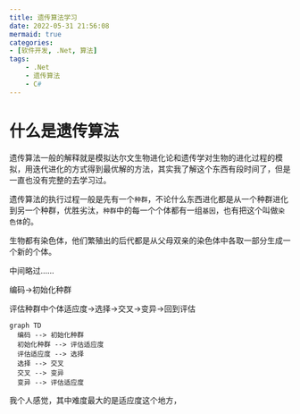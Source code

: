```yaml
---
title: 遗传算法学习
date: 2022-05-31 21:56:08
mermaid: true
categories:
- [软件开发, .Net, 算法]
tags:
    - .Net
    - 遗传算法
    - C#
---
```


# 什么是遗传算法

遗传算法一般的解释就是模拟达尔文生物进化论和遗传学对生物的进化过程的模拟，用迭代进化的方式得到最优解的方法，其实我了解这个东西有段时间了，但是一直也没有完整的去学习过。

遗传算法的执行过程一般是先有一个`种群`，不论什么东西进化都是从一个种群进化到另一个种群，优胜劣汰，`种群`中的每一个个体都有一组`基因`，也有把这个叫做`染色体`的。

生物都有染色体，他们繁殖出的后代都是从父母双亲的染色体中各取一部分生成一个新的个体。

中间略过……

编码->初始化种群

评估种群中个体适应度->选择->交叉->变异->回到评估


```mermaid
graph TD
  编码 --> 初始化种群
  初始化种群 --> 评估适应度
  评估适应度 --> 选择
  选择 --> 交叉
  交叉 --> 变异
  变异 --> 评估适应度

```

我个人感觉，其中难度最大的是适应度这个地方，
